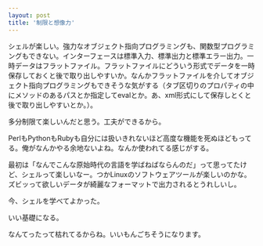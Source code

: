 ```yaml
---
layout: post
title: '制限と想像力'
---
```


シェルが楽しい。強力なオブジェクト指向プログラミングも、関数型プログラミングもできない。インターフェースは標準入力、標準出力と標準エラー出力。一時データはフラットファイル。フラットファイルにどういう形式でデータを一時保存しておくと後で取り出しやすいか。なんかフラットファイルを介してオブジェクト指向プログラミングもできそうな気がする（タブ区切りのプロパティの中にメソッドのあるパスとか指定してevalとか。あ、xml形式にして保存しとくと後で取り出しやすいとか。）。

多分制限て楽しいんだと思う。工夫ができるから。

PerlもPythonもRubyも自分には扱いきれないほど高度な機能を死ぬほどもってる。俺がなんかやる余地ないよね。なんか使われてる感じがする。

最初は「なんでこんな原始時代の言語を学ばねばならんのだ」って思ってたけど、シェルって楽しいなー。つかLinuxのソフトウェアツールが楽しいのかな。ズビッって欲しいデータが綺麗なフォーマットで出力されるとうれしいし。

今、シェルを学べてよかった。

いい基礎になる。

なんてったって枯れてるからね。いいもんごちそうになります。

